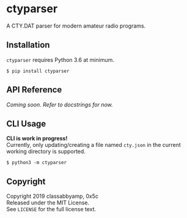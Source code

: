 # ctyparser

A CTY.DAT parser for modern amateur radio programs.


## Installation

`ctyparser` requires Python 3.6 at minimum.

```none
$ pip install ctyparser
```


## API Reference

*Coming soon. Refer to docstrings for now.*


## CLI Usage

**CLI is work in progress!**  
Currently, only updating/creating a file named `cty.json` in the current working directory is supported.

```none
$ python3 -m ctyparser
```


## Copyright

Copyright 2019 classabbyamp, 0x5c  
Released under the MIT License.  
See `LICENSE` for the full license text.
